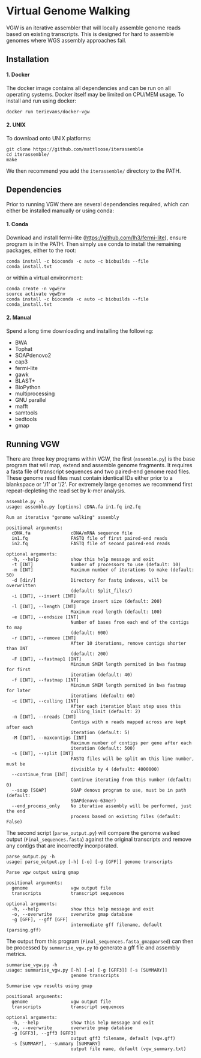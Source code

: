 # Virtual Genome Walking
VGW is an iterative assembler that will locally assemble genome reads based on existing transcripts. This is designed for hard to assemble genomes where WGS assembly approaches fail.

## Installation

#### 1. Docker

The docker image contains all dependencies and can be run on all operating systems. Docker itself may be limited on CPU/MEM usage. To install and run using docker:

```
docker run terievans/docker-vgw 
```

#### 2. UNIX

To download onto UNIX platforms:

```
git clone https://github.com/mattloose/iterassemble
cd iterassemble/
make
```
We then recommend you add the `iterassemble/` directory to the PATH.

## Dependencies 

Prior to running VGW there are several dependencies required, which can either be installed manually or using conda:

#### 1. Conda
  
  Download and install fermi-lite (https://github.com/lh3/fermi-lite), ensure program is in the PATH. Then simply use conda to install the remaining packages, either to the root:
  ```
  conda install -c bioconda -c auto -c biobuilds --file conda_install.txt
  ```
  or within a virtual environment:
  ```
  conda create -n vgwEnv
  source activate vgwEnv
  conda install -c bioconda -c auto -c biobuilds --file conda_install.txt
  ```
  
#### 2. Manual

  Spend a long time downloading and installing the following:
  * BWA
  * Tophat
  * SOAPdenovo2
  * cap3
  * fermi-lite 
  * gawk
  * BLAST+
  * BioPython
  * multiprocessing
  * GNU parallel
  * mafft
  * samtools
  * bedtools
  * gmap

## Running VGW

There are three key programs within VGW, the first (`assemble.py`) is the base program that will map, extend and assemble genome fragments. It requires a fasta file of transcript sequences and two paired-end genome read files. These genome read files must contain identical IDs either prior to a blankspace or '/1' or '/2'. For extremely large genomes we recommend first repeat-depleting the read set by k-mer analysis.
```
assemble.py -h 
usage: assemble.py [options] cDNA.fa in1.fq in2.fq

Run an iterative "genome walking" assembly

positional arguments:
  cDNA.fa               cDNA/mRNA sequence file
  in1.fq                FASTQ file of first paired-end reads
  in2.fq                FASTQ file of second paired-end reads

optional arguments:
  -h, --help            show this help message and exit
  -t [INT]              Number of processors to use (default: 10)
  -m [INT]              Maximum number of iterations to make (default: 50)
  -d [dir/]             Directory for fastq indexes, will be overwritten
                        (default: Split_files/)
  -i [INT], --insert [INT]
                        Average insert size (default: 200)
  -l [INT], --length [INT]
                        Maximum read length (default: 100)
  -e [INT], --endsize [INT]
                        Number of bases from each end of the contigs to map
                        (default: 600)
  -r [INT], --remove [INT]
                        After 10 iterations, remove contigs shorter than INT
                        (default: 200)
  -F [INT], --fastmap1 [INT]
                        Minimum SMEM length permited in bwa fastmap for first
                        iteration (default: 40)
  -f [INT], --fastmap [INT]
                        Minimum SMEM length permited in bwa fastmap for later
                        iterations (default: 60)
  -c [INT], --culling [INT]
                        After each iteration blast step uses this
                        culling_limit (default: 2)
  -n [INT], --nreads [INT]
                        Contigs with n reads mapped across are kept after each
                        iteration (default: 5)
  -M [INT], --maxcontigs [INT]
                        Maximum number of contigs per gene after each
                        iteration (default: 500)
  -s [INT], --split [INT]
                        FASTQ files will be split on this line number, must be
                        divisible by 4 (default: 4000000)
  --continue_from [INT]
                        Continue iterating from this number (default: 0)
  --soap [SOAP]         SOAP denovo program to use, must be in path (default:
                        SOAPdenovo-63mer)
  --end_process_only    No iterative assembly will be performed, just the end
                        process based on existing files (default: False)
  ```

The second script (`parse_output.py`) will compare the genome walked output (`Final_sequences.fasta`) against the original transcripts and remove any contigs that are incorrectly incorporated. 

```
parse_output.py -h
usage: parse_output.py [-h] [-o] [-g [GFF]] genome transcripts

Parse vgw output using gmap

positional arguments:
  genome                vgw output file
  transcripts           transcript sequences

optional arguments:
  -h, --help            show this help message and exit
  -o, --overwrite       overwrite gmap database
  -g [GFF], --gff [GFF]
                        intermediate gff filename, default (parsing.gff)
```

The output from this program (`Final_sequences.fasta_gmapparsed`) can then be processed by `summarise_vgw.py` to generate a gff file and assembly metrics. 
```
summarise_vgw.py -h
usage: summarise_vgw.py [-h] [-o] [-g [GFF3]] [-s [SUMMARY]]
                        genome transcripts

Summarise vgw results using gmap

positional arguments:
  genome                vgw output file
  transcripts           transcript sequences

optional arguments:
  -h, --help            show this help message and exit
  -o, --overwrite       overwrite gmap database
  -g [GFF3], --gff3 [GFF3]
                        output gff3 filename, default (vgw.gff)
  -s [SUMMARY], --summary [SUMMARY]
                        output file name, default (vgw_summary.txt)
```
